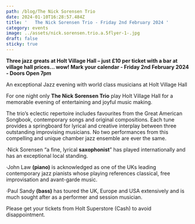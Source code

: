 ```yaml
---
path: /blog/The Nick Sorensen Trio
date: 2024-01-10T16:28:57.484Z
title: '   The Nick Sorensen Trio - Friday 2nd February 2024 '
category: events
image: ../assets/nick.sorensen.trio.a.5flyer-1-.jpg
draft: false
sticky: true
---
```

**Three jazz greats at Holt Village Hall – just £10 per ticket with a bar at village hall prices... wow!  Mark your calendar - Friday 2nd February 2024 - Doors Open 7pm**

An exceptional Jazz evening with world class musicians at Holt Village Hall

For one night only **The Nick Sorensen Trio** play Holt Village Hall for a memorable evening of entertaining and joyful music making.

The trio’s eclectic repertoire includes favourites from the Great American Songbook, contemporary songs and original compositions. Each tune provides a springboard for lyrical and creative interplay between three outstanding improvising musicians. No two performances from this compelling and unique chamber jazz ensemble are ever the same.

·Nick Sorensen “a fine, lyrical **saxophonist**” has played internationally and has an exceptional local standing.

·John Law **(piano)** is acknowledged as one of the UKs leading contemporary jazz pianists whose playing references classical, free improvisation and avant-garde music.

·Paul Sandy **(bass)** has toured the UK, Europe and USA extensively and is much sought after as a performer and session musician.

Please get your tickets from Holt Superstore (Cash) to avoid disappointment.
